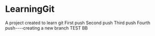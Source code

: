 # LearningGit
A project created to learn git
First push
Second push
Third push
Fourth push----creating a new branch
TEST BB
